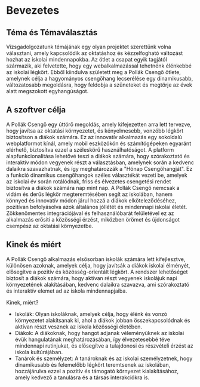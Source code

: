 # Bevezetes

## Téma és Témaválasztás

Vizsgadolgozatunk témájának egy olyan projektet szerettünk volna választani, amely kapcsolódik az oktatáshoz és kézzelfogható változást hozhat az iskolai mindennapokba. Az ötlet a csapat egyik tagjától származik, aki felvetette, hogy egy webalkalmazással tehetnénk élénkebbé az iskolai légkört. Ebből kiindulva született meg a Pollák Csengő ötlete, amelynek célja a hagyományos csengőhang lecserélése egy dinamikusabb, változatosabb megoldásra, hogy feldobja a szüneteket és megtörje az évek alatt megszokott egyhangúságot.

## A szoftver célja

A Pollák Csengő egy úttörő megoldás, amely kifejezetten arra lett tervezve, hogy javítsa az oktatási környezetet, és kényelmesebb, vonzóbb légkört biztosítson a diákok számára. Ez az innovatív alkalmazás egy sokoldalú webplatformot kínál, amely mobil eszközökön és számítógépeken egyaránt elérhető, biztosítva ezzel a széleskörű használhatóságot.
A platform alapfunkcionalitása lehetővé teszi a diákok számára, hogy szórakoztató és interaktív módon vegyenek részt a választásban, amelynek során a kedvenc dalaikra szavazhatnak, és így meghatározzák a "Hónap Csengőhangját". Ez a funkció dinamikus csengőhangok széles választékát vezeti be, amelyek az iskolai év során rotálódnak, friss és élvezetes csengetési rendet biztosítva a diákok számára nap mint nap.
A Pollák Csengő nemcsak a vidám és derűs légkör megteremtésében segít az iskolában, hanem könnyed és innovatív módon járul hozzá a diákok elköteleződéséhez, pozitívan befolyásolva azok általános jóllétét és mindennapi iskolai életét. Zökkenőmentes integrációjával és felhasználóbarát felületével ez az alkalmazás erősíti a közösségi érzést, miközben örömet és újdonságot csempész az oktatási környezetbe.

## Kinek és miért

A Pollák Csengő alkalmazás elsősorban iskolák számára lett kifejlesztve, különösen azoknak, amelyek célja, hogy javítsák a diákok iskolai élményét, elősegítve a pozitív és közösség-orientált légkört. A rendszer lehetőséget biztosít a diákok számára, hogy aktívan részt vegyenek iskolájuk napi környezetének alakításában, kedvenc dalaikra szavazva, ami szórakoztató és interaktív elemet ad az iskola mindennapjaiba.

Kinek, miért?
- Iskolák: Olyan iskoláknak, amelyek célja, hogy élénk és vonzó környezetet alakítsanak ki, ahol a diákok jobban összekapcsolódnak és aktívan részt vesznek az iskola közösségi életében.
- Diákok: A diákoknak, hogy hangot adjanak véleményüknek az iskolai évük hangulatának meghatározásában, így élvezetesebbé téve mindennapi rutinjukat, és elősegítve a tulajdonosi és részvételi érzést az iskola kultúrájában.
- Tanárok és személyzet: A tanároknak és az iskolai személyzetnek, hogy dinamikusabb és felemelőbb légkört teremtsenek az iskolában, hozzájárulva ezzel a pozitív és támogató környezet kialakításához, amely kedvező a tanulásra és a társas interakciókra is.


